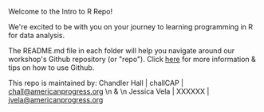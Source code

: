 Welcome to the Intro to R Repo!

We're excited to be with you on your journey to learning programming in R for data analysis. 

The README.md file in each folder will help you navigate around our workshop's Github repository (or "repo"). Click [here](https://docs.github.com/en/get-started/start-your-journey/hello-world) for more information & tips on how to use Github.

This repo is maintained by:
Chandler Hall | challCAP | chall@americanprogress.org \n
& \n
Jessica Vela | XXXXXX | jvela@americanprogress.org

